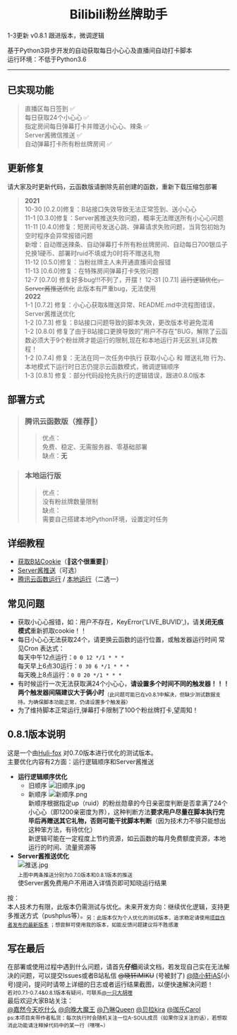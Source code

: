 <div align="center">

# **Bilibili粉丝牌助手**  

 </div>

1-3更新  v0.8.1 跟进版本，微调逻辑

基于Python3异步开发的自动获取每日小心心及直播间自动打卡脚本  
运行环境：不低于Python3.6  
***  

## 已实现功能  
> 直播区每日签到 ✅  
> 每日获取24个小心心 ✅  
> 指定房间每日弹幕打卡并赠送小心心、辣条 ✅  
> Server酱微信推送 ✅  
> 自动弹幕打卡所有粉丝牌房间 ✅   
## 更新修复  
请大家及时更新代码，云函数版请删除先前创建的函数，重新下载压缩包部署  
> **2021**  
> 10-30 [0.2.0]修复：B站接口失效导致无法正常签到、送小心心  
> 11-1  [0.3.0]修复：Server酱推送失败问题，概率无法赠送所有小心心问题  
> 11-11 [0.4.0]修复：短房间号发送心跳、弹幕请求失败问题，当背包初始为空时程序会异常报错问题  
新增：自动赠送辣条、自动弹幕打卡所有粉丝牌房间、自动每日700银瓜子兑换1硬币、部署时ruid不填或为0时将不赠送礼物  
> 11-12 [0.5.0]修复：当粉丝牌主人未开通直播间会报错  
> 11-13 [0.6.0]修复：在特殊房间弹幕打卡失败问题  
> 12-7 [0.7.0] 修复好多bug!!!不列了，开摆！ 
> 12-31 [0.7.1] ~~运行逻辑优化，Server酱推送优化~~ 此版本有严重bug，无法使用  
> **2022**  
> 1-1 [0.7.2] 修复：小心心获取&赠送异常、README.md中流程图错误，Server酱推送优化  
> 1-2 [0.7.3] 修复：B站接口问题导致的脚本失效，更改版本号避免混淆  
> 1-2 [0.8.0] 修复了由于B站接口更换导致的"用户不存在"BUG，解除了云函数必须大于9个粉丝牌才能运行的限制,现在和本地运行并无区别,详见教程！  
> 1-2 [0.7.4] 修复：无法在同一次任务中执行 获取小心心 和 赠送礼物 行为、本地模式下运行时日志仍提示云函数模式，微调逻辑顺序  
> 1-3 [0.8.1] 修复：部分代码段抢先执行的逻辑错误，跟进0.8.0版本  
## 部署方式  
> ### 腾讯云函数版（**推荐🌟**）  
> >优点：  
免费、稳定、无需服务器、零基础部署  
缺点：**无** 

> ### 本地运行版  
> > 优点：  
没有粉丝牌数量限制  
缺点：  
需要自己搭建本地Python环境，设置定时任务  

## 详细教程  
- [获取B站Cookie](doc/bili.md)（**🌟这个很重要🌟**）  
- [Server酱推送](https://sct.ftqq.com/)（可选）  
- [腾讯云函数运行](doc/tencent_cloud.md) / [本地运行](doc/local.md)（二选一）  

## 常见问题   
- 获取小心心报错，如：用户不存在，KeyError('LIVE_BUVID',)，请**关闭无痕模式**重新抓取cookie！！  
- 每日小心心无法获取24个，请更换云函数的运行位置，或触发器运行时间 常见Cron 表达式：  
每天中午12点运行：`0 0 12 */1 * * *`  
每天早上6点30运行：`0 30 6 */1 * * *`  
每天晚上8点运行：`0 0 20 */1 * * *`  
- 有时候运行一次无法获取满24个小心心，**请设置多个时间不同的触发器！！！两个触发器间隔建议大于俩小时**<sub>（此问题可能已在v0.8.1中解决，但缺少测试数据支持。为确保脚本功能正常，仍请设置多个触发器）</sub>  
- 为了维持脚本正常运行,弹幕打卡限制了100个粉丝牌打卡,望周知！  

## 0.8.1版本说明  
这是一个由[Huli-fox](https://github.com/Huli-fox) 对0.7.0版本进行优化的测试版本。    
主要优化内容有2方面：运行逻辑顺序和Server酱推送  
- **运行逻辑顺序优化**  
  - 旧顺序  ![旧顺序.jpg](https://s2.loli.net/2021/12/31/wvRB3JGYWEmCnou.jpg)  
  - 新顺序  ![新顺序.png](https://s2.loli.net/2022/01/01/7wedKYv9PC4NV6r.png)  
新顺序根据指定up（ruid）的粉丝勋章的今日亲密度判断是否拿满了24个小心心（即1200亲密度为界），这种判断方法**要求用户尽量在脚本执行完毕后再赠送其它礼物，否则可能干扰脚本判断**（因为技术力不够只能想出这种笨方法，有待优化）  
新逻辑可能在一定程度上节约资源，如云函数的每月免费额度资源，本地运行的时间、流量资源等  
- **Server酱推送优化**  
![推送.jpg](https://s2.loli.net/2022/01/01/XGNqVPecHE57y3R.jpg)  
<sub>上图中两条推送分别为0.7.0版本和0.8.1版本的推送</sub>  
使Server酱免费用户不用进入详情页即可知晓运行结果  

按：   
本人技术力有限，此版本仍需测试与优化。未来开发方向：继续优化逻辑，支持更多推送方式（pushplus等）。<sub>另：此版本仅为个人优化的测试版本，追求稳定请使用[项目作者发布的最新版本](https://github.com/XiaoMiku01/bili-live-heart/releases) ；想尝鲜可使用我的版本，如能反馈问题建议将不胜感激
## 写在最后
在部署或使用过程中遇到什么问题，请首先**仔细**阅读文档，若发现自己实在无法解决的问题，可以提交Issues或者B站私信 ~~@晓轩iMIKU~~ (号被封了) [@晓小轩iAS](https://space.bilibili.com/1772442517)(小号)提问，提问时请带上详细的日志或者运行结果截图，以便快速解决问题！  
<sub>若对0.7.1-0.7.4&0.8.1版本有疑问，可联系[@一只大胡哩](https://space.bilibili.com/266441262) </sub>  
最后欢迎大家B站关注：  
[@嘉然今天吃什么](https://space.bilibili.com/672328094/) [@向晚大魔王](https://space.bilibili.com/672346917/) [@乃琳Queen](https://space.bilibili.com/672342685/) [@贝拉kira](https://space.bilibili.com/672353429/) [@珈乐Carol](https://space.bilibili.com/351609538/)  
<sub>ps:本项目夹带作者私货：每次执行时会随机关注一位A-SOUL成员（如果你没关注的话），若想取消此功能请注释掉代码中的某一行（嘿嘿~）</sub>
